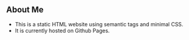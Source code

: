 ## About Me 

* This is a static HTML website using semantic tags and minimal CSS.
* It is currently hosted on Github Pages.
